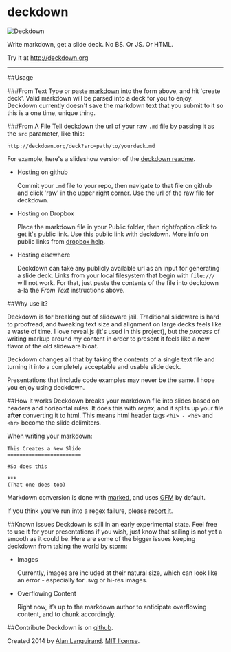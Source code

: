 deckdown
========

![Deckdown](http://deckdown.org/images/deckdown.png)

Write markdown, get a slide deck. No BS. Or JS. Or HTML.

Try it at http://deckdown.org

***

##Usage

###From Text
Type or paste [markdown](http://daringfireball.net/projects/markdown/syntax) into the form above, and hit 'create deck'. Valid markdown will be parsed into a deck for you to enjoy. Deckdown currently doesn't save the markdown text that you submit to it so this is a one time, unique thing.

###From A File
Tell deckdown the url of your raw `.md` file by passing it as the `src` parameter, like this:

```
http://deckdown.org/deck?src=path/to/yourdeck.md
```
For example, here's a slideshow version of the [deckdown readme](http://deckdown.org/deck?src=https://raw.githubusercontent.com/alanguir/deckdown/master/README.md#/).

  * Hosting on github 
  
    Commit your `.md` file to your repo, then navigate to that file on github and click 'raw' in the upper right corner. Use the url of the raw file for deckdown.
  * Hosting on Dropbox
    
    Place the markdown file in your Public folder, then right/option click to get it's public link. Use this public link with deckdown. More info on public links from [dropbox help](https://www.dropbox.com/help/16).
  * Hosting elsewhere
  
    Deckdown can take any publicly available url as an input for generating a slide deck. Links from your local filesystem that begin with `file:///` will not work. For that, just paste the contents of the file into deckdown a-la the *From Text* instructions above. 

##Why use it?

Deckdown is for breaking out of slideware jail. Traditional slideware is hard to proofread, and tweaking text size and alignment on large decks feels like a waste of time. I love reveal.js (it's used in this project), but the *process* of writing markup around my content in order to present it feels like a new flavor of the old slideware bloat. 

Deckdown changes all that by taking the contents of a single text file and turning it into a completely acceptable and usable slide deck. 

Presentations that include code examples may never be the same. I hope you enjoy using deckdown.

##How it works
Deckdown breaks your markdown file into slides based on headers and horizontal rules. It does this with *regex*, and it splits up your file **after** converting it to html. This means html header tags `<h1> - <h6>` and `<hr>` become the slide delimiters. 

When writing your markdown:

```
This Creates a New Slide
========================

#So does this

***
(That one does too)
```

Markdown conversion is done with [marked](https://github.com/chjj/marked), and uses [GFM](https://help.github.com/articles/github-flavored-markdown) by default. 

If you think you’ve run into a regex failure, please [report it](https://github.com/alanguir/deckdown/issues). 

##Known issues
Deckdown is still in an early experimental state. Feel free to use it for your presentations if you wish, just know that sailing is not yet a smooth as it could be. Here are some of the bigger issues keeping deckdown from taking the world by storm:

  * Images
  
    Currently, images are included at their natural size, which can look like an error - especially for .svg or hi-res images. 
  * Overflowing Content
  
    Right now, it’s up to the markdown author to anticipate overflowing content, and to chunk accordingly. 


##Contribute
Deckdown is on [github](http://github.com/alanguir/deckdown).

Created 2014 by [Alan Languirand](http://github.com/alanguir/). [MIT license](/blob/master/LICENSE).